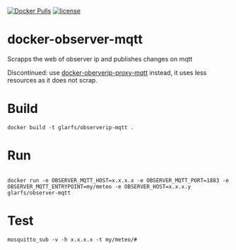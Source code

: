 [![Docker Pulls](https://img.shields.io/docker/pulls/glarfs/observerip-mqtt.svg)](https://hub.docker.com/r/glarfs/observerip-mqtt/)
[![license](https://img.shields.io/github/license/glarfs/docker-observerip-mqtt.svg)](https://github.com/glarfs/docker-observerip-mqtt/blob/master/LICENSE)
# docker-observer-mqtt

Scrapps the web of observer ip and publishes changes on mqtt

Discontinued: use [docker-oberverip-proxy-mqtt](https://github.com/glarfs/docker-observerip-proxy-mqtt/) instead, it uses less resources as it does not scrap.

# Build

```
docker build -t glarfs/observerip-mqtt .
```

# Run

```

docker run -e OBSERVER_MQTT_HOST=x.x.x.x -e OBSERVER_MQTT_PORT=1883 -e OBSERVER_MQTT_ENTRYPOINT=my/meteo -e OBSERVER_HOST=x.x.x.y glarfs/observer-mqtt
```


# Test

```
mosquitto_sub -v -h x.x.x.x -t my/meteo/#
```
